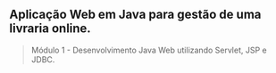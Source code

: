 <h2>Aplicação Web em Java para gestão de uma livraria online.</h2>


>Módulo 1 - 
>Desenvolvimento Java Web utilizando Servlet, JSP e JDBC.



